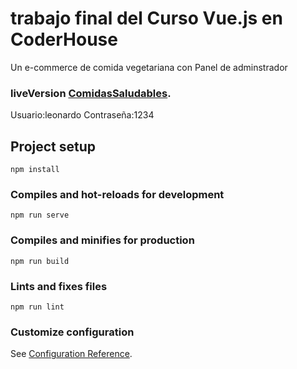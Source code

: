 # trabajo final del Curso Vue.js en CoderHouse
Un e-commerce de comida vegetariana con Panel de adminstrador
### liveVersion [ComidasSaludables](https://comidassaludables.com.leonardoesquivel.com).
Usuario:leonardo
Contraseña:1234

## Project setup
```
npm install
```

### Compiles and hot-reloads for development
```
npm run serve
```

### Compiles and minifies for production
```
npm run build
```

### Lints and fixes files
```
npm run lint
```

### Customize configuration
See [Configuration Reference](https://cli.vuejs.org/config/).
